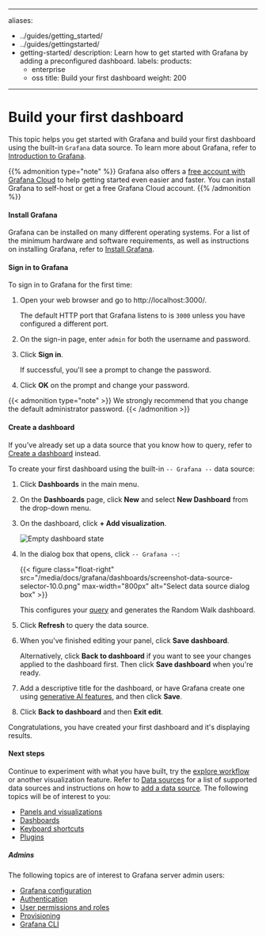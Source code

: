-----

aliases:

- ../guides/getting\_started/
- ../guides/gettingstarted/
- getting-started/
  description: Learn how to get started with Grafana by adding a preconfigured dashboard.
  labels:
  products:
  - enterprise
  - oss
    title: Build your first dashboard
    weight: 200

-----

# Build your first dashboard

This topic helps you get started with Grafana and build your first dashboard using the built-in `Grafana` data source. To learn more about Grafana, refer to [Introduction to Grafana](https://grafana.com/docs/grafana/\<GRAFANA_VERSION\>/introduction/).

{{% admonition type="note" %}}
Grafana also offers a [free account with Grafana Cloud](/signup/cloud/connect-account?pg=gsdocs) to help getting started even easier and faster. You can install Grafana to self-host or get a free Grafana Cloud account.
{{% /admonition %}}

#### Install Grafana

Grafana can be installed on many different operating systems. For a list of the minimum hardware and software requirements, as well as instructions on installing Grafana, refer to [Install Grafana](https://grafana.com/docs/grafana/\<GRAFANA_VERSION\>/setup-grafana/installation/).

#### Sign in to Grafana

To sign in to Grafana for the first time:

1. Open your web browser and go to http://localhost:3000/.
   
   The default HTTP port that Grafana listens to is `3000` unless you have configured a different port.

2. On the sign-in page, enter `admin` for both the username and password.

3. Click **Sign in**.
   
   If successful, you'll see a prompt to change the password.

4. Click **OK** on the prompt and change your password.

{{\< admonition type="note" \>}}
We strongly recommend that you change the default administrator password.
{{\< /admonition \>}}

#### Create a dashboard

If you've already set up a data source that you know how to query, refer to [Create a dashboard](https://grafana.com/docs/grafana/\<GRAFANA_VERSION\>/dashboards/build-dashboards/create-dashboard/) instead.

To create your first dashboard using the built-in `-- Grafana --` data source:

1. Click **Dashboards** in the main menu.

2. On the **Dashboards** page, click **New** and select **New Dashboard** from the drop-down menu.

3. On the dashboard, click **+ Add visualization**.
   
   ![Empty dashboard state](/media/docs/grafana/dashboards/empty-dashboard-10.2.png)

4. In the dialog box that opens, click `-- Grafana --`:
   
   {{\< figure class="float-right"  src="/media/docs/grafana/dashboards/screenshot-data-source-selector-10.0.png" max-width="800px" alt="Select data source dialog box" \>}}
   
   This configures your [query](https://grafana.com/docs/grafana/\<GRAFANA_VERSION\>/panels-visualizations/query-transform-data/#add-a-query) and generates the Random Walk dashboard.

5. Click **Refresh** to query the data source.

6. When you've finished editing your panel, click **Save dashboard**.
   
   Alternatively, click **Back to dashboard** if you want to see your changes applied to the dashboard first. Then click **Save dashboard** when you're ready.

7. Add a descriptive title for the dashboard, or have Grafana create one using [generative AI features](https://grafana.com/docs/grafana/\<GRAFANA_VERSION\>/dashboards/manage-dashboards#set-up-generative-ai-features-for-dashboards), and then click **Save**.

8. Click **Back to dashboard** and then **Exit edit**.

Congratulations, you have created your first dashboard and it's displaying results.

#### Next steps

Continue to experiment with what you have built, try the [explore workflow](https://grafana.com/docs/grafana/\<GRAFANA_VERSION\>/explore/) or another visualization feature. Refer to [Data sources](https://grafana.com/docs/grafana/\<GRAFANA_VERSION\>/datasources/) for a list of supported data sources and instructions on how to [add a data source](https://grafana.com/docs/grafana/\<GRAFANA_VERSION\>/datasources/#add-a-data-source). The following topics will be of interest to you:

- [Panels and visualizations](https://grafana.com/docs/grafana/\<GRAFANA_VERSION\>/panels-visualizations/)
- [Dashboards](https://grafana.com/docs/grafana/\<GRAFANA_VERSION\>/dashboards/)
- [Keyboard shortcuts](https://grafana.com/docs/grafana/\<GRAFANA_VERSION\>/dashboards/use-dashboards/#keyboard-shortcuts)
- [Plugins](/grafana/plugins?orderBy=weight&direction=asc)

##### Admins

The following topics are of interest to Grafana server admin users:

- [Grafana configuration](https://grafana.com/docs/grafana/\<GRAFANA_VERSION\>/setup-grafana/configure-grafana/)
- [Authentication](https://grafana.com/docs/grafana/\<GRAFANA_VERSION\>/setup-grafana/configure-security/configure-authentication/)
- [User permissions and roles](https://grafana.com/docs/grafana/\<GRAFANA_VERSION\>/administration/roles-and-permissions/)
- [Provisioning](https://grafana.com/docs/grafana/\<GRAFANA_VERSION\>/administration/provisioning/)
- [Grafana CLI](https://grafana.com/docs/grafana/\<GRAFANA_VERSION\>/cli/)
